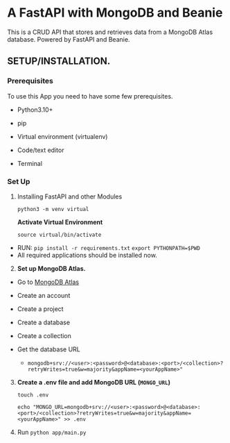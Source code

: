 # A FastAPI with MongoDB and Beanie

This is a CRUD API that stores and retrieves data from a MongoDB Atlas database. Powered by FastAPI and Beanie. 

## **SETUP/INSTALLATION.**
### Prerequisites

To use this App you need to have some few prerequisites.

- Python3.10+

- pip

- Virtual environment (virtualenv)

- Code/text editor

- Terminal


### **Set Up**

1. Installing FastAPI and other Modules

    `python3 -m venv virtual`

    **Activate Virtual Environment**

    `source virtual/bin/activate`

* RUN:
    `pip install -r requirements.txt`
    `export PYTHONPATH=$PWD`
* All required applications should be installed now.

2. **Set up MongoDB Atlas.**
 - Go to [MongoDB Atlas](https://www.mongodb.com/atlas)
 - Create an account
 - Create a project
 - Create a database
 - Create a collection
 - Get the database URL 

   - `mongodb+srv://<user>:<password>@<database>:<port>/<collection>?retryWrites=true&w=majority&appName=<yourAppName>"`


3. **Create a .env file and add MongoDB URL (`MONGO_URL`)**

    `touch .env`

    `echo "MONGO_URL=mongodb+srv://<user>:<password>@<database>:<port>/<collection>?retryWrites=true&w=majority&appName=<yourAppName>" >> .env`

4. Run `python app/main.py`

